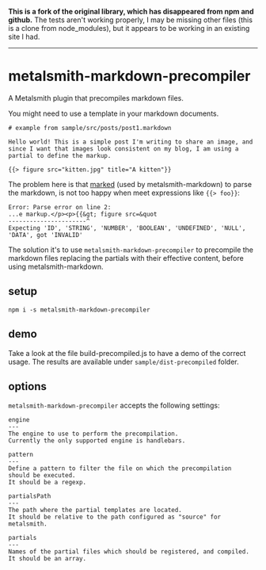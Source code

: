 **This is a fork of the original library, which has disappeared from npm and github.**
The tests aren't working properly, I may be missing other files (this is a clone from node_modules), but it appears to be working in an existing site I had.

---

# metalsmith-markdown-precompiler

A Metalsmith plugin that precompiles markdown files.

You might need to use a template in your markdown documents.

```
# example from sample/src/posts/post1.markdown

Hello world! This is a simple post I'm writing to share an image, and since I want that images look consistent on my blog, I am using a partial to define the markup.

{{> figure src="kitten.jpg" title="A kitten"}}
```

The problem here is that [marked](https://github.com/chjj/marked) (used by metalsmith-markdown) to parse the markdown, is not too happy when meet expressions like `{{> foo}}`:

```
Error: Parse error on line 2:
...e markup.</p><p>{{&gt; figure src=&quot
----------------------^
Expecting 'ID', 'STRING', 'NUMBER', 'BOOLEAN', 'UNDEFINED', 'NULL', 'DATA', got 'INVALID'
```

The solution it's to use `metalsmith-markdown-precompiler` to precompile the markdown files replacing the partials with their effective content, before using metalsmith-markdown.

## setup

```
npm i -s metalsmith-markdown-precompiler
```

## demo

Take a look at the file build-precompiled.js to have a demo of the correct usage.
The results are available under `sample/dist-precompiled` folder.

## options

`metalsmith-markdown-precompiler` accepts the following settings:

```
engine
---
The engine to use to perform the precompilation.
Currently the only supported engine is handlebars.

pattern
---
Define a pattern to filter the file on which the precompilation
should be executed.
It should be a regexp.

partialsPath
---
The path where the partial templates are located.
It should be relative to the path configured as "source" for metalsmith.

partials
---
Names of the partial files which should be registered, and compiled.
It should be an array.
```
